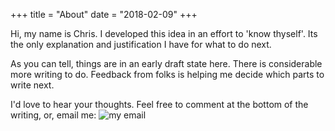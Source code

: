 +++
title = "About"
date = "2018-02-09"
+++

Hi, my name is Chris.  I developed this idea in an effort to 'know thyself'.  Its the only explanation and justification I have for what to do next.

As you can tell, things are in an early draft state here.  There is considerable more writing to do.  Feedback from folks is helping me decide which parts to write next.

I'd love to hear your thoughts.  Feel free to comment at the bottom of the writing, or, email me: ![my email](https://services.nexodyne.com/email/customicon/5FM5dF5uC%2Biw5bnsj9HV/u7nvJhs%3D/000000/ffffff/ffffff/0/image.png)
